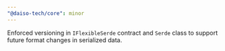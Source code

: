 ```yaml
---
"@daiso-tech/core": minor
---
```


Enforced versioning in `IFlexibleSerde` contract and `Serde` class to support future format changes in serialized data.

